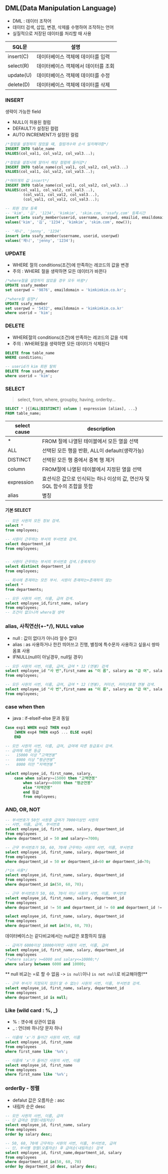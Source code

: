 ## DML(Data Manipulation Language)
* DML : 데이터 조작어 
* 데이터 검색, 삽입, 변경, 삭제를 수행하여 조작하는 언어
* 실질적으로 저장된 데이터를 처리할 때 사용

|SQL문|설명|
|-----|-----|
|insert(C)|데이터베이스 객체에 데이터를 입력|
|select(R)|데이터베이스 객체에서 데이터를 조회|
|update(U)|데이터베이스 객체에 데이터를 수정|
|delete(D)|데이터베이스 객체에 데이터를 삭제|

### INSERT
생략이 가능한 field
* NULL이 허용된 컬럼
* DEFAULT가 설정된 컬럼
* AUTO INCREMENT가 설정된 컬럼

```sql
/*컬럼을 설정하지 않았을 떄, 컬럼개수와 순서 일치해야함*/
INSERT INTO table_name
VALUES(col_val1, col_val2, col_val3...);

/*컬럼을 설정시에 알아서 해당 컬럼에 들어감*/
INSERT INTO table_name(col_val1, col_val2, col_val3...)
VALUES(col_val1, col_val2, col_val3...);

/*여러개의 값 insert*/
INSERT INTO table_name(col_val1, col_val2, col_val3...)
VALUES(col_val1, col_val2, col_val3...),
		(col_val1, col_val2, col_val3...),
		(col_val1, col_val2, col_val3...);

```

```sql
-- 회원 정보 등록
-- 'kim', '김', '1234', 'kimkim', 'skim.com, 'ssafy.com' 등록시간
insert into ssafy_member(userid, username, userpwd, emailid, emaildomain, joindate)
values('kim', '김', '1234', 'kimkim', 'skim.com', now());

-- '제니', 'jenny', '1234'
insert into ssafy_member(username, userid, userpwd)
values('제니', 'jenny', '1234');
```

### UPDATE
* WHERE 절의 conditions(조건)에 만족하는 레코드의 값을 변경
* 주의 : WHERE 절을 생략하면 모든 데이터가 바뀐다

```sql
/*where절을 설정하지 않았을 경우 모두 바뀜*/
UPDATE ssafy_member
set userpwd = '9876', emaildomain = 'kimkimkim.co.kr';

/*where절 설정*/
UPDATE ssafy_member
set userpwd = '5432', emaildomain = 'kimkimkim.co.kr'
where userid = 'kim';
```

###	DELETE
* WHERE절의 conditions(조건)에 만족하는 레코드의 값을 삭제
* 주의 : WHERE절을 생략하면 모든 데이터가 삭제된다

```sql
DELETE from table_name
WHERE conditions;
```

```sql
-- userid가 kim 회원 탈퇴
DELETE from ssafy_member
where userid = 'kim';
```

### SELECT
> select, from, where,  groupby, having, orderby...

```sql
SELECT * |{[ALL|DISTINCT] column | expression [alias], ...}
FROM table_name;
```
|select cause|description|
|---|---|
|* | FROM 절에 나열된 테이블에서 모든 열을 선택
|ALL| 선택된 모든 행을 반환, ALL이 default(생략가능)
|DISTINCT| 선택된 모든 행 중에서 중복 행 제거
|column| FROM절에 나열된 테이블에서 지정된 열을 선택
|expression|효션식은 값으로 인식되는 하나 이상의 값, 연산자 및 SQL 함수의 조합을 뜻함
|alias|별칭

#### 기본 SELECT

```sql
-- 모든 사원의 모든 정보 검색.
select *
from employees;

-- 사원이 근무하는 부서의 부서번호 검색.
select department_id
from employees;


-- 사원이 근무하는 부서의 부서번호 검색.(중복제거)
select distinct department_id
from employees;

-- 회사에 존재하는 모든 부서. 사원이 존재하는+존재하지 않는
select *
from departments;

-- 모든 사원의 사번, 이름, 급여 검색.
select employee_id,first_name, salary
from employees;
-- 조건이 없으니까 where절 생략
```

### alias, 사칙연산(+-*/), NULL value
* null : 값이 없다가 아니라 알수 없다
* alias : as 사용하거나 한칸 띄어쓰고 진행, 별칭에 특수문자 사용하고 싶을시 쌍따옴표 사용
* IFNULL(null이 아닐경우, null일 경우)

```sql
-- 모든 사원의 사번, 이름, 급여, 급여 * 12 (연봉) 검색
select employee_id "사 번",first_name as "이 름", salary as "급 여", salary*12 as "연 봉"
from employees;
```

```sql
-- 모든 사원의 사번, 이름, 급여, 급여 * 12 (연봉), 커미션, 커미션포함 연봉 검색.
select employee_id "사 번",first_name as "이 름", salary as "급 여", salary*12 as "연 봉", commission_pct, salary*(1+ifnull(commission_pct,0))*12 "커미션포함 연봉"
from employees;
```

### case when then
* java : if-elseif-else 문과 동일 
```sql
Case exp1 WHEN exp2 THEN exp3
	[WHEN exp4 THEN exp5 ... ELSE exp6]
    END
```
```sql
-- 모든 사원의 사번, 이름, 급여, 급여에 따른 등급표시 검색.
-- 급여에 따른 등급
--   15000 이상 “고액연봉“      
--   8000 이상 “평균연봉”      
--   8000 미만 “저액연봉＂

select employee_id, first_name, salary,
	case when salary>=15000 then "고액연봉"
		when salary>=8000 then "평균연봉"
		else "저액연봉"
        end 등급
        from employees;

```

### AND, OR, NOT
```sql
-- 부서번호가 50인 사원중 급여가 7000이상인 사원의
-- 사번, 이름, 급여, 부서번호
select employee_id, first_name, salary, department_id
from employees
where department_id = 50 and salary>=7000;
```

```sql
-- 근무 부서번호가 50, 60, 70에 근무하는 사원의 사번, 이름, 부서번호
select employee_id, first_name, salary, department_id
from employees
where department_id = 50 or department_id=60 or department_id=70;

/*in 사용*/
select employee_id, first_name, salary, department_id
from employees
where department_id in(50, 60, 70);
```
```sql
-- 근무 부서번호가 50, 60, 70이 아닌 사원의 사번, 이름, 부서번호
select employee_id, first_name, salary, department_id
from employees
where department_id != 50 and department_id != 60 and department_id != 70;

select employee_id, first_name, salary, department_id
from employees
where department_id not in(50, 60, 70);
```
데이터베이스는 같다비교에서는 null값은 포함하지 않음
```sql
-- 급여가 6000이상 10000이하인 사원의 사번, 이름, 급여
select employee_id, first_name, salary, department_id
from employees
/*where salary >=6000 and salary<=10000;*/
where salary between 6000 and 10000;
```

** null 비교는 =로 할 수 없음 -> `is null`이나 `is not null`로 비교해야함!**
```sql
-- 근무 부서가 지정되지 않은(알 수 없는) 사원의 사번, 이름, 부서번호 검색.
select employee_id, first_name, salary, department_id
from employees
where department_id is null;
```

### Like (wild card : %, _)
* % : 갯수에 상관이 없음
* _ : 언더바 하나당 문자 하나

```sql
-- 이름에 'x'가 들어간 사원의 사번, 이름
select employee_id, first_name
from employees
where first_name like '%x%';
```
```sql
-- 이름에 'x'가 들어간 사원의 사번, 이름
select employee_id, first_name
from employees
where first_name like '%x%';
```

### orderBy - 정렬
* defalut 값은 오름차순 : asc
* 내림차 순은 desc
```sql
-- 모든 사원의 사번, 이름, 급여
-- 단 급여순 정렬(내림차순)
select employee_id, first_name, salary
from employees
order by salary desc;
```

```sql
-- 50, 60, 70에 근무하는 사원의 사번, 이름, 부서번호, 급여
-- 단, 부서별 정렬(오름차순) 후 급여순(내림차순) 검색
select employee_id, first_name,department_id, salary
from employees
where department_id in(50, 60, 70)
order by department_id desc, salary desc;
```
